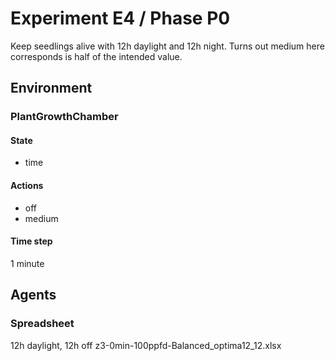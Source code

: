 # Experiment E4 / Phase P0

Keep seedlings alive with 12h daylight and 12h night. Turns out medium here
corresponds is half of the intended value.

## Environment
### PlantGrowthChamber
#### State
  - time

#### Actions
  - off
  - medium

#### Time step
1 minute

## Agents
### Spreadsheet
12h daylight, 12h off
z3-0min-100ppfd-Balanced_optima12_12.xlsx
